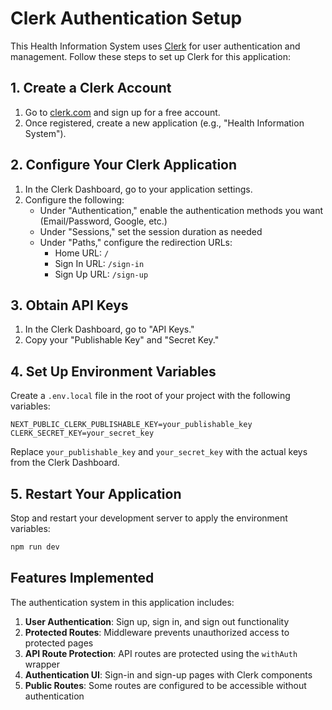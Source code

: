 # Clerk Authentication Setup

This Health Information System uses [Clerk](https://clerk.com/) for user authentication and management. Follow these steps to set up Clerk for this application:

## 1. Create a Clerk Account

1. Go to [clerk.com](https://dashboard.clerk.com/sign-up) and sign up for a free account.
2. Once registered, create a new application (e.g., "Health Information System").

## 2. Configure Your Clerk Application

1. In the Clerk Dashboard, go to your application settings.
2. Configure the following:
   - Under "Authentication," enable the authentication methods you want (Email/Password, Google, etc.)
   - Under "Sessions," set the session duration as needed
   - Under "Paths," configure the redirection URLs:
     - Home URL: `/`
     - Sign In URL: `/sign-in`
     - Sign Up URL: `/sign-up`

## 3. Obtain API Keys

1. In the Clerk Dashboard, go to "API Keys."
2. Copy your "Publishable Key" and "Secret Key."

## 4. Set Up Environment Variables

Create a `.env.local` file in the root of your project with the following variables:

```
NEXT_PUBLIC_CLERK_PUBLISHABLE_KEY=your_publishable_key
CLERK_SECRET_KEY=your_secret_key

```

Replace `your_publishable_key` and `your_secret_key` with the actual keys from the Clerk Dashboard.

## 5. Restart Your Application

Stop and restart your development server to apply the environment variables:

```bash
npm run dev
```

## Features Implemented

The authentication system in this application includes:

1. **User Authentication**: Sign up, sign in, and sign out functionality
2. **Protected Routes**: Middleware prevents unauthorized access to protected pages
3. **API Route Protection**: API routes are protected using the `withAuth` wrapper
4. **Authentication UI**: Sign-in and sign-up pages with Clerk components
5. **Public Routes**: Some routes are configured to be accessible without authentication